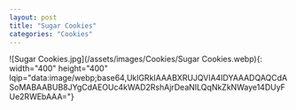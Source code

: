 ```yaml
---
layout: post
title: "Sugar Cookies"
categories: "Cookies"
---
```

![Sugar Cookies.jpg](/assets/images/Cookies/Sugar Cookies.webp){: width="400" height="400" lqip="data:image/webp;base64,UklGRkIAAABXRUJQVlA4IDYAAADQAQCdASoMABAABUB8JYgCdAEOUc4kWAD2RshAjrDeaNILQqNkZkNWaye14DUyFUe2RWEbAAA="}

